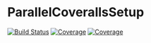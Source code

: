 # ParallelCoverallsSetup

[![Build Status](https://github.com/ranocha/ParallelCoverallsSetup.jl/workflows/CI/badge.svg)](https://github.com/ranocha/ParallelCoverallsSetup.jl/actions?query=workflow%3ACI)
[![Coverage](https://codecov.io/gh/ranocha/ParallelCoverallsSetup.jl/branch/main/graph/badge.svg)](https://codecov.io/gh/ranocha/ParallelCoverallsSetup.jl)
[![Coverage](https://coveralls.io/repos/github/ranocha/ParallelCoverallsSetup.jl/badge.svg?branch=main)](https://coveralls.io/github/ranocha/ParallelCoverallsSetup.jl?branch=main)
